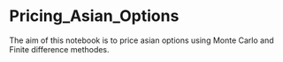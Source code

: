 # Pricing_Asian_Options

The aim of this notebook is to price asian options using Monte Carlo and Finite difference methodes.
